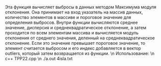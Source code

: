 Эта функция вычисляет выбросы в данных методом Максимума модуля отклонения. Она принимает на вход указатель на массив данных, количество элементов в массиве и пороговое значение для определения выбросов. Внутри функции вычисляются среднее значение, дисперсия и среднеквадратическое отклонение, а затем проходится по всем элементам массива и вычисляется модуль отклонения от среднего значения, деленный на среднеквадратическое отклонение. Если это значение превышает пороговое значение, то элемент считается выбросом и его индекс добавляется в вектор outliers, который затем возвращается из функции.
\n
Использование: \n
c++ TPP22.cpp \n
./a.out 4isla.txt 